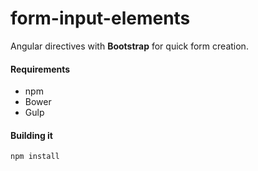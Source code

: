form-input-elements
===================

Angular directives  with __Bootstrap__ for quick form creation.

#### Requirements

* npm
* Bower
* Gulp 

#### Building it
    
    npm install